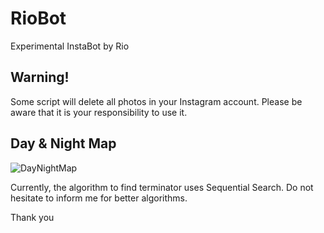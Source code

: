 # RioBot
Experimental InstaBot by Rio

## Warning!
Some script will delete all photos in your Instagram account.
Please be aware that it is your responsibility to use it.

## Day & Night Map

![DayNightMap](https://user-images.githubusercontent.com/60661447/155037805-4cfe1e3b-e979-4f8b-8a45-b048acd06100.gif)

Currently, the algorithm to find terminator uses Sequential Search.
Do not hesitate to inform me for better algorithms.

Thank you

